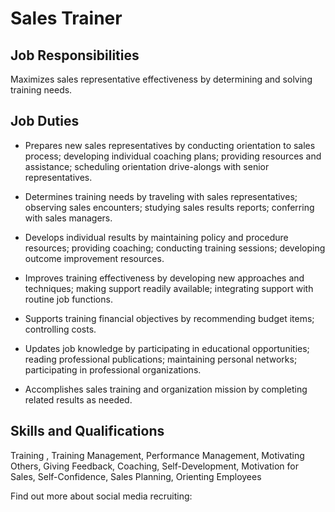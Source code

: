 # Sales Trainer

## Job Responsibilities

Maximizes sales representative effectiveness by determining and solving training needs.

## Job Duties

* Prepares new sales representatives by conducting orientation to sales process; developing individual coaching plans; providing resources and assistance; scheduling orientation drive-alongs with senior representatives.

* Determines training needs by traveling with sales representatives; observing sales encounters; studying sales results reports; conferring with sales managers.

* Develops individual results by maintaining policy and procedure resources; providing coaching; conducting training sessions; developing outcome improvement resources.

* Improves training effectiveness by developing new approaches and techniques; making support readily available; integrating support with routine job functions.

* Supports training financial objectives by recommending budget items; controlling costs.

* Updates job knowledge by participating in educational opportunities; reading professional publications; maintaining personal networks; participating in professional organizations.

* Accomplishes sales training and organization mission by completing related results as needed.

## Skills and Qualifications

Training , Training Management, Performance Management, Motivating Others, Giving Feedback, Coaching, Self-Development, Motivation for Sales, Self-Confidence, Sales Planning, Orienting Employees

Find out more about social media recruiting:

